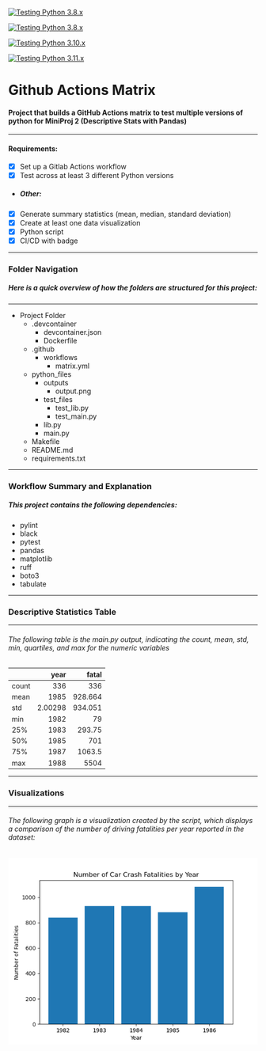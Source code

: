 [![Testing Python 3.8.x](https://github.com/nogibjj/lilah_duboff_miniproj4/actions/workflows/matrix.yml/badge.svg)](https://github.com/nogibjj/lilah_duboff_miniproj4/actions/workflows/matrix.yml)

[![Testing Python 3.8.x](https://github.com/nogibjj/lilah_duboff_miniproj4/actions/workflows/matrix.yml/badge.svg)](https://github.com/nogibjj/lilah_duboff_miniproj4/actions/workflows/matrix.yml)

[![Testing Python 3.10.x](https://github.com/nogibjj/lilah_duboff_miniproj4/actions/workflows/matrix.yml/badge.svg)](https://github.com/nogibjj/lilah_duboff_miniproj4/actions/workflows/matrix.yml)

[![Testing Python 3.11.x](https://github.com/nogibjj/lilah_duboff_miniproj4/actions/workflows/matrix.yml/badge.svg)](https://github.com/nogibjj/lilah_duboff_miniproj4/actions/workflows/matrix.yml)


# Github Actions Matrix 
#### Project that builds a GitHub Actions matrix to test multiple versions of python for MiniProj 2 (Descriptive Stats with Pandas)
---
#### Requirements:

- [X] Set up a Gitlab Actions workflow
- [X] Test across at least 3 different Python versions
- ##### Other:
- [X] Generate summary statistics (mean, median, standard deviation)
- [X] Create at least one data visualization
- [X] Python script 
- [X] CI/CD with badge

---
### Folder Navigation
##### Here is a quick overview of how the folders are structured for this project:
---
- Project Folder
    - .devcontainer
        - devcontainer.json
        - Dockerfile
    - .github
        - workflows
            - matrix.yml
    - python_files
        - outputs
            - output.png
        - test_files
            - test_lib.py
            - test_main.py
        - lib.py
        - main.py
    - Makefile
    - README.md
    - requirements.txt
---
### Workflow Summary and Explanation
##### This project contains the following dependencies:
- pylint 
- black
- pytest
- pandas
- matplotlib
- ruff
- boto3
- tabulate

---
### Descriptive Statistics Table
---
###### The following table is the main.py output, indicating the count, mean, std, min, quartiles, and max for the numeric variables
|       |       year |    fatal |
|:------|-----------:|---------:|
| count |  336       |  336     |
| mean  | 1985       |  928.664 |
| std   |    2.00298 |  934.051 |
| min   | 1982       |   79     |
| 25%   | 1983       |  293.75  |
| 50%   | 1985       |  701     |
| 75%   | 1987       | 1063.5   |
| max   | 1988       | 5504     |

---
### Visualizations
---
###### The following graph is a visualization created by the script, which displays a comparison of the number of driving fatalities per year reported in the dataset:

![alt text](python_files/outputs/output.png)
